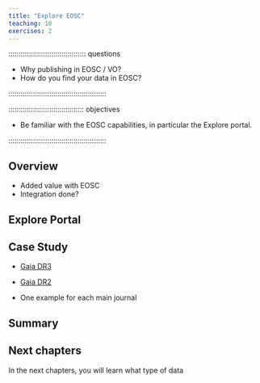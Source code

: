 ```yaml
---
title: "Explore EOSC"
teaching: 10
exercises: 2
---
```


:::::::::::::::::::::::::::::::::::::: questions 

- Why publishing in EOSC / VO?
- How do you find your data in EOSC?

::::::::::::::::::::::::::::::::::::::::::::::::

::::::::::::::::::::::::::::::::::::: objectives

- Be familiar with the EOSC capabilities, in particular the Explore portal.
 
::::::::::::::::::::::::::::::::::::::::::::::::



<!--  ----------------------------------------- -->
<!--            Overview                        -->
<!--  ----------------------------------------- -->
## Overview

- Added value with EOSC
- Integration done?


<!--  ----------------------------------------- -->
<!--            Explore Portal                  -->
<!--  ----------------------------------------- -->
## Explore Portal



<!--  ----------------------------------------- -->
<!--            Case study 	                -->
<!--  ----------------------------------------- -->
## Case Study

- [Gaia DR3][explore-gaiadr3]
- [Gaia DR2][explore-gaiadr2]

- One example for each main journal


<!--  ----------------------------------------- -->
<!--  ----------------------------------------- -->
<!--  ----------------------------------------- -->



## Summary


<!--  ----------------------------------------- -->
<!--            Next Chapters                   -->
<!--  ----------------------------------------- -->
## Next chapters

In the next chapters, you will learn what type of data 



<!--  ----------------------------------------- -->
<!--            Link references                 -->
<!--  ----------------------------------------- -->
[explore-gaiadr2]: https://explore.eosc-portal.eu/search/find?qf=true&fv0=https:%2F%2Fdoi.org%2F10.5270%2Fesa-qa4lep3&f0=q&active=result&page=1
[explore-gaiadr3]: https://explore.eosc-portal.eu/search/find?f0=q&fv0=https:%2F%2Fdoi.org%2F10.5270%2Fesa-ycsawu7&type=datasets&active=result&page=1
